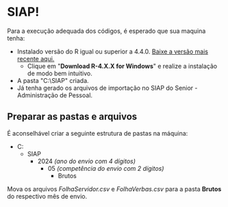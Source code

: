 # SIAP!

Para a execução adequada dos códigos, é esperado que sua maquina tenha:

- Instalado versão do R igual ou superior a 4.4.0. [Baixe a versão mais recente aqui.](https://cran.r-project.org/bin/windows/base/)
	- Clique em "**Download R-4.X.X for Windows**" e realize a instalação de modo bem intuitivo.
- A pasta "C:\SIAP" criada.
- Já tenha gerado os arquivos de importação no SIAP do Senior - Administração de Pessoal.

## Preparar as pastas e arquivos

É aconselhável criar a seguinte estrutura de pastas na máquina:

- C:
	- SIAP
		- 2024 *(ano do envio com 4 dígitos)*
			- 05 *(competência do envio com 2 dígitos)*
				- Brutos

Mova os arquivos *FolhaServidor.csv* e *FolhaVerbas.csv* para a pasta **Brutos** do respectivo mês de envio.
